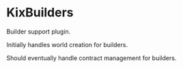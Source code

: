 # KixBuilders

Builder support plugin.

Initially handles world creation for builders.

Should eventually handle contract management for builders.
